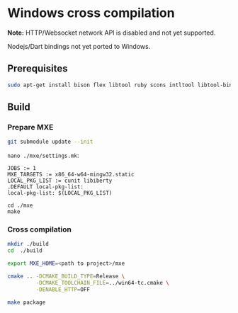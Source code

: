# Windows cross compilation

**Note:** HTTP/Websocket network API is disabled and not yet supported.

Nodejs/Dart bindings not yet ported to Windows.

## Prerequisites

```sh
sudo apt-get install bison flex libtool ruby scons intltool libtool-bin p7zip-full wine
```

## Build

### Prepare MXE

```sh
git submodule update --init
```

`nano ./mxe/settings.mk`:

```
JOBS := 1
MXE_TARGETS := x86_64-w64-mingw32.static
LOCAL_PKG_LIST := cunit libiberty
.DEFAULT local-pkg-list:
local-pkg-list: $(LOCAL_PKG_LIST)
```

```
cd ./mxe
make
```

### Cross compilation

```bash
mkdir ./build
cd  ./build

export MXE_HOME=<path to project>/mxe

cmake .. -DCMAKE_BUILD_TYPE=Release \
         -DCMAKE_TOOLCHAIN_FILE=../win64-tc.cmake \
         -DENABLE_HTTP=OFF

make package
```